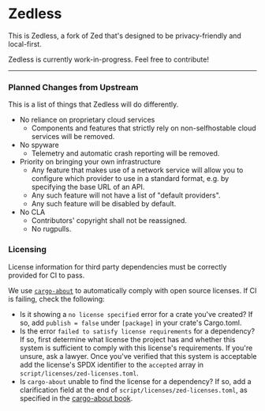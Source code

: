 # Zedless

This is Zedless, a fork of Zed that's designed to be privacy-friendly and local-first.

Zedless is currently work-in-progress. Feel free to contribute!

---

### Planned Changes from Upstream

This is a list of things that Zedless will do differently.

- No reliance on proprietary cloud services
  - Components and features that strictly rely on non-selfhostable cloud services will be removed.
- No spyware
  - Telemetry and automatic crash reporting will be removed.
- Priority on bringing your own infrastructure
  - Any feature that makes use of a network service will allow you to configure which provider to use in a standard format, e.g. by specifying the base URL of an API.
  - Any such feature will not have a list of "default providers".
  - Any such feature will be disabled by default.
- No CLA
  - Contributors' copyright shall not be reassigned.
  - No rugpulls.

### Licensing

License information for third party dependencies must be correctly provided for CI to pass.

We use [`cargo-about`](https://github.com/EmbarkStudios/cargo-about) to automatically comply with open source licenses. If CI is failing, check the following:

- Is it showing a `no license specified` error for a crate you've created? If so, add `publish = false` under `[package]` in your crate's Cargo.toml.
- Is the error `failed to satisfy license requirements` for a dependency? If so, first determine what license the project has and whether this system is sufficient to comply with this license's requirements. If you're unsure, ask a lawyer. Once you've verified that this system is acceptable add the license's SPDX identifier to the `accepted` array in `script/licenses/zed-licenses.toml`.
- Is `cargo-about` unable to find the license for a dependency? If so, add a clarification field at the end of `script/licenses/zed-licenses.toml`, as specified in the [cargo-about book](https://embarkstudios.github.io/cargo-about/cli/generate/config.html#crate-configuration).
